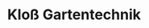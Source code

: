 ---
title: "Kloß Gartentechnik"
url: /reichenbach-o-l/kloss-gartentechnik/
shop: Landwirtschaftlich
---